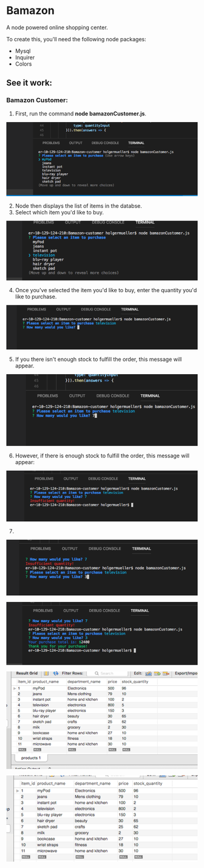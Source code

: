 # Bamazon

A node powered online shopping center.

To create this, you'll need the following node packages:

* Mysql
* Inquirer
* Colors

## See it work:

### Bamazon Customer:

1. First, run the command **node bamazonCustomer.js**.

![Image of Step one](./Images/Bam-img-1.png)

2. Node then displays the list of items in the databse.
3. Select which item you'd like to buy.

![Image for steps two and three](./Images/Bam-img-2.png)

4. Once you've selected the item you'd like to buy, enter the quantity you'd like to purchase.

![Image for step 4](./Images/Bam-img-3.png)

5. If you there isn't enough stock to fulfill the order, this message will appear.

![Image for step 5](./Images/Bam-img-4.png)

6. However, if there is enough stock to fulfill the order, this message will appear:

![image for step 6](./Images/Bam-img-5.png)

7. 

![image for step 7](./Images/Bam-img-6.png)

![image for conclusion](./Images/Bam-img-7.png)

![mysqlimg1](./Images/wrk-bnch-b4.png)

![mysqlimg2](./Images/wrk-bnc-after.png)